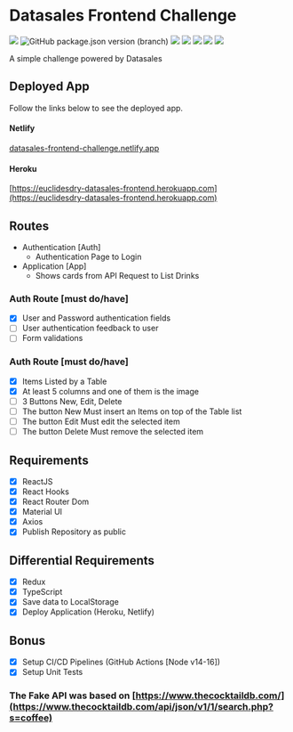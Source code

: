 # Datasales Frontend Challenge

![](https://github.com/euclidesdry/datasales-frontend-challenge/actions/workflows/frontend-ci.yml/badge.svg?branch=main&style=flat-square)
![GitHub package.json version (branch)](https://img.shields.io/github/package-json/v/euclidesdry/datasales-frontend-challenge/main?color=%230088FF&label=VERSION&style=flat-square)
![](https://img.shields.io/badge/Language-TypeScript-blue.svg?style=flat-square)
![](https://img.shields.io/badge/Language-CSS-blue.svg?style=flat-square)
![](https://img.shields.io/badge/React-17.0.2-brightgreen.svg?style=flat-square&logo=react)
![](https://img.shields.io/badge/React-Redux-brightgreen.svg?style=flat-square&logo=react)
![](https://img.shields.io/badge/React-Jest--27-brightgreen.svg?style=flat-square&logo=react)

A simple challenge powered by Datasales

## Deployed App

  Follow the links below to see the deployed app.

#### Netlify

[datasales-frontend-challenge.netlify.app](https://datasales-frontend-challenge.netlify.app)

#### Heroku

[https://euclidesdry-datasales-frontend.herokuapp.com](https://euclidesdry-datasales-frontend.herokuapp.com)

## Routes

- Authentication [Auth]
  - Authentication Page to Login
- Application [App]
  - Shows cards from API Request to List Drinks

### Auth Route [must do/have]

- [X] User and Password authentication fields
- [ ] User authentication feedback to user
- [ ] Form validations

### Auth Route [must do/have]

- [X] Items Listed by a Table
- [X] At least 5 columns and one of them is the image
- [ ] 3 Buttons New, Edit, Delete
- [ ] The button New Must insert an Items on top of the Table list
- [ ] The button Edit Must edit the selected item
- [ ] The button Delete Must remove the selected item

## Requirements

- [X] ReactJS
- [X] React Hooks
- [X] React Router Dom
- [X] Material UI
- [X] Axios
- [X] Publish Repository as public

## Differential Requirements

- [X] Redux
- [X] TypeScript
- [X] Save data to LocalStorage
- [X] Deploy Application (Heroku, Netlify)

## Bonus

- [X] Setup CI/CD Pipelines (GitHub Actions [Node v14-16])
- [X] Setup Unit Tests

### The Fake API was based on [https://www.thecocktaildb.com/](https://www.thecocktaildb.com/api/json/v1/1/search.php?s=coffee)
